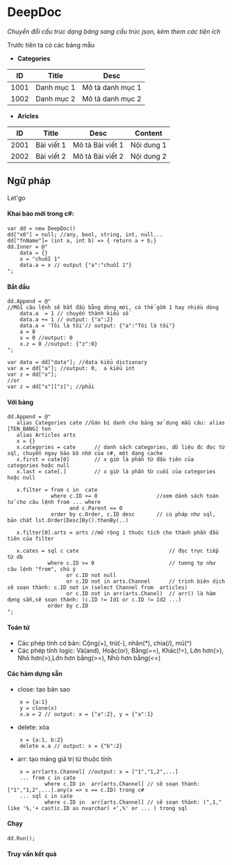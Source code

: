 # DeepDoc
*Chuyển đổi cấu trúc dạng bảng sang cấu trúc json, kèm them các tiện ích*



Trước tiên ta có các bảng mẫu

- **Categories**

ID | Title | Desc
------------ | ------------- | -------------
1001 | Danh mục 1 | Mô tả danh mục 1
1002 | Danh mục 2 | Mô tả danh mục 2

- **Aricles**

ID | Title | Desc | Content
------------ | ------------- | ------------- | ---------
2001 | Bài viết 1 | Mô tả Bài viết 1 | Nội dung 1
2002 | Bài viết 2 | Mô tả Bài viết 2 | Nội dung 2


## Ngữ pháp
Let'go

#### Khai báo mới trong c#:
```
var dd = new DeepDoc()
dd["x0"] = null; //any, bool, string, int, null... 
dd["fnName"]= (int a, int b) => { return a + b;}
dd.Inner = @"
    data = {}
    x = "chuỗi 1"
    data.a = x // output {"a":"chuỗi 1"}
";

```

#### Bắt đầu
```
dd.Append = @"
//Mỗi câu lệnh sẽ bắt đầu bằng dòng mới, có thể gồm 1 hay nhiều dòng
    data.a  = 1 // chuyển thành kiểu số
    data.a += 1 // output: {"a":2}
    data.a = 'Tôi là tôi'// output: {"a":"Tôi là tôi"}
    a = 0
    x = 0 //output: 0
    x.z = 0 //output: {"z":0}
";

var data = dd["data"]; //data kiểu dictionary
var a = dd["a"]; //output: 0,  a kiểu int
var z = dd["x"]; 
//or
var z = dd["x"]["z]"; //phải  
```

#### Với bảng
```
dd.Append = @"
   alias Categories cate //Gán bí danh cho bảng sử dụng mẫu câu: alias [TEN_BANG] ten
   alias Articles arts
   x = {}
   x.categories = cate      // danh sách categories, dữ liệu đc đọc từ sql, chuyển ngay bào bộ nhớ của c#, một dạng cache
   x.first = cate[0]        // x giờ là phần từ đầu tiên của categories hoặc null
   x.last = cate[.]         // x giờ là phần từ cuối của categories hoặc null
   
   x.filter = from c in  cate 
              where c.ID >= 0                   //xem dánh sách toán tử cho câu lệnh from ... where 
                    and c.Parent == 0
              order by c.Order, c.ID desc       // cú pháp như sql, bản chất lst.Order[Desc]By().thenBy(..)
              
   x.filter[0].arts = arts //mở rộng 1 thuộc tích cho thành phần đầu tiên của filter
   
   x.cates = sql c cate                             // đọc trực tiếp từ db
             where c.ID >= 0                        // tương tự như câu lệnh "from", chú ý
                   or c.ID not null
                   or c.ID not in arts.Channel      // trình biên dịch sẽ soạn thành: c.ID not in (select Channel from  articles)
                   or c.ID not in arr(arts.Chanel)  // arr() là hàm dựng sẵn,sẽ soạn thành: (c.ID != Id1 or c.ID != Id2 ...) 
             order by c.ID
";
```
#### Toán tử
- Các phép tính cơ bản: Cộng(+), trừ(-), nhân(\*), chia(/), mũ(^)
- Các phép tính logic: Và(and), Hoặc(or), Bằng(==), Khác(!=), Lớn hơn(>), Nhỏ hơn(>),Lớn hơn bằng(>=), Nhỏ hơn bằng(<=)

#### Các hàm dựng sẵn
- close: tạo bản sao
```
    x = {a:1}
    y = clone(x)
    x.a = 2 // output: x = {"a":2}, y = {"a":1}
```
- delete: xóa 
```
    x = {a:1, b:2}
    delete x.a // output: x = {"b":2}
```
- arr: tạo mảng giá trị từ thuộc tính
```
    x = arr[arts.Channel] //output: x = ["1","1,2",...]
    ... from c in cate
            where c.ID in  arr[arts.Channel] // sẽ soạn thành: ["1","1,2",...].any(x => x == c.ID) trong c#
    ... sql c in cate
            where c.ID in  arr[arts.Channel] // sẽ soạn thành: (",1," like '%,'+ cast(c.ID as nvarchar) +',%' or ... ) trong sql
```

#### Chạy
```
dd.Run();
```

#### Truy vấn kết quả
```


```





